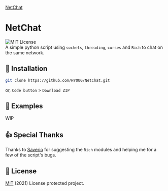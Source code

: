 [NetChat](https://github.com/HYOUG/NetChat/blob/data/assets/icon.png?raw=True)
# NetChat 
![MIT License](https://img.shields.io/badge/license-MIT-green) \
A simple python script using `sockets`, `threading`, `curses` and `Rich` to chat on the same network.

## 💾 Installation
```bash
git clone https://github.com/HYOUG/NetChat.git
```
or, `Code button` > `Download ZIP`

## 📌 Examples
WIP

## 👍 Special Thanks
Thanks to [Saverio](https://github.com/Saverio976) for suggesting the `Rich` modules and helping me for a few of the script's bugs.

## 📜 License
[MIT](https://choosealicense.com/licenses/mit/) (2021) License protected project.